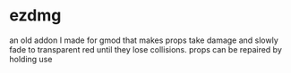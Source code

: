 # ezdmg
an old addon I made for gmod that makes props take damage and slowly fade to transparent red until they lose collisions. props can be repaired by holding use
